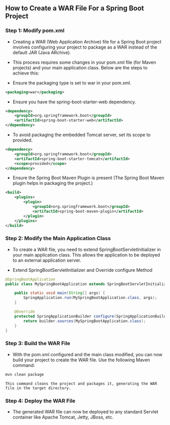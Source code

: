 ## How to Create a WAR File For a Spring Boot Project


### Step 1: Modify pom.xml

- Creating a WAR (Web Application Archive) file for a Spring Boot project involves configuring your project to package as a WAR instead of the default JAR (Java ARchive).

- This process requires some changes in your pom.xml file (for Maven projects) and your main application class. Below are the steps to achieve this:


- Ensure the packaging type is set to war in your pom.xml.
```xml
<packaging>war</packaging>
```

- Ensure you have the spring-boot-starter-web dependency.
```xml
<dependency>
    <groupId>org.springframework.boot</groupId>
    <artifactId>spring-boot-starter-web</artifactId>
</dependency>
```

- To avoid packaging the embedded Tomcat server, set its scope to provided.
```xml
<dependency>
    <groupId>org.springframework.boot</groupId>
    <artifactId>spring-boot-starter-tomcat</artifactId>
    <scope>provided</scope>
</dependency>
```

- Ensure the Spring Boot Maven Plugin is present (The Spring Boot Maven plugin helps in packaging the project.)
```xml
<build>
    <plugins>
        <plugin>
            <groupId>org.springframework.boot</groupId>
            <artifactId>spring-boot-maven-plugin</artifactId>
        </plugin>
    </plugins>
</build>
```

### Step 2: Modify the Main Application Class
- To create a WAR file, you need to extend SpringBootServletInitializer in your main application class. This allows the application to be deployed to an external application server.

- Extend SpringBootServletInitializer and Override configure Method
```java
@SpringBootApplication
public class MySpringBootApplication extends SpringBootServletInitializer {

    public static void main(String[] args) {
        SpringApplication.run(MySpringBootApplication.class, args);
    }

    @Override
    protected SpringApplicationBuilder configure(SpringApplicationBuilder builder) {
        return builder.sources(MySpringBootApplication.class);
    }
}
```

### Step 3: Build the WAR File
- With the pom.xml configured and the main class modified, you can now build your project to create the WAR file. Use the following Maven command:
```sh
mvn clean package
```
    This command cleans the project and packages it, generating the WAR file in the target directory.

### Step 4: Deploy the WAR File
- The generated WAR file can now be deployed to any standard Servlet container like Apache Tomcat, Jetty, JBoss, etc.